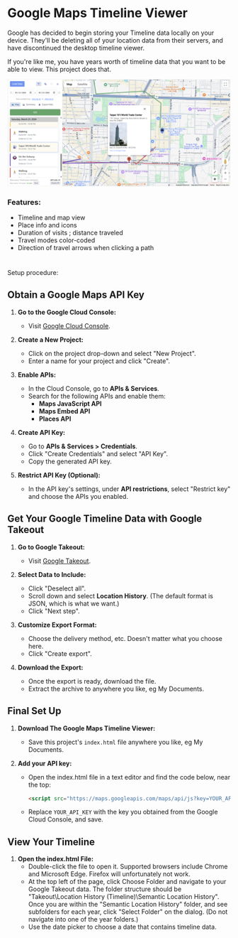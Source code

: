 # Google Maps Timeline Viewer
Google has decided to begin storing your Timeline data locally on your device. They'll be deleting all of your location data from their servers, and have discontinued the desktop timeline viewer.

If you're like me, you have years worth of timeline data that you want to be able to view. This project does that.


![Alt text](/screenshot.png?raw=true "Screenshot")

### Features:
- Timeline and map view
- Place info and icons
- Duration of visits ; distance traveled
- Travel modes color-coded
- Direction of travel arrows when clicking a path

#

Setup procedure:

## Obtain a Google Maps API Key

1. **Go to the Google Cloud Console:**
    - Visit [Google Cloud Console](https://console.cloud.google.com/).

2. **Create a New Project:**
    - Click on the project drop-down and select "New Project".
    - Enter a name for your project and click "Create".

3. **Enable APIs:**
    - In the Cloud Console, go to **APIs & Services**.
    - Search for the following APIs and enable them:
        - **Maps JavaScript API**
        - **Maps Embed API**
        - **Places API**

4. **Create API Key:**
    - Go to **APIs & Services > Credentials**.
    - Click "Create Credentials" and select "API Key".
    - Copy the generated API key.

5. **Restrict API Key (Optional):**
    - In the API key's settings, under **API restrictions**, select "Restrict key" and choose the APIs you enabled.



## Get Your Google Timeline Data with Google Takeout
1. **Go to Google Takeout:**
    - Visit [Google Takeout](https://takeout.google.com/).

2. **Select Data to Include:**
    - Click "Deselect all".
    - Scroll down and select **Location History**. (The default format is JSON, which is what we want.)
    - Click "Next step".

3. **Customize Export Format:**
    - Choose the delivery method, etc. Doesn't matter what you choose here.
    - Click "Create export".

4. **Download the Export:**
    - Once the export is ready, download the file.
    - Extract the archive to anywhere you like, eg My Documents.
   

##  Final Set Up
1. **Download The Google Maps Timeline Viewer:**
    - Save this project's `index.html` file anywhere you like, eg My Documents.
   
4. **Add your API key:**
   - Open the index.html file in a text editor and find the code below, near the top:
     ```html
     <script src="https://maps.googleapis.com/maps/api/js?key=YOUR_API_KEY&libraries=places"></script>
     ```
   - Replace `YOUR_API_KEY` with the key you obtained from the Google Cloud Console, and save.


## View Your Timeline
1. **Open the index.html File:**
    - Double-click the file to open it. Supported browsers include Chrome and Microsoft Edge. Firefox will unfortunately not work.
    - At the top left of the page, click Choose Folder and navigate to your Google Takeout data. The folder structure should be "Takeout\Location History (Timeline)\Semantic Location History". Once you are within the "Semantic Location History" folder, and see subfolders for each year, click "Select Folder" on the dialog. (Do not navigate into one of the year folders.)
    - Use the date picker to choose a date that contains timeline data.
